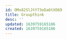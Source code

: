 ```yaml
---
id: OMx82SlJtY73oDa6tXO69
title: Groupthink
desc: ''
updated: 1639759165186
created: 1639759165186
---
```


